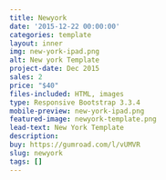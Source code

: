 ```yaml
---
title: Newyork
date: '2015-12-22 00:00:00'
categories: template
layout: inner
img: new-york-ipad.png
alt: New york Template
project-date: Dec 2015
sales: 2
price: "$40"
files-included: HTML, images
type: Responsive Bootstrap 3.3.4
mobile-preview: new-york-ipad.png
featured-image: newyork-template.png
lead-text: New York Template
description: 
buy: https://gumroad.com/l/vUMVR
slug: newyork
tags: []
---
```


